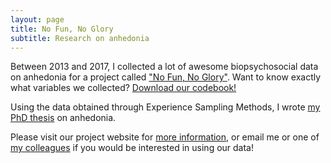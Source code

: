 ```yaml
---
layout: page
title: No Fun, No Glory
subtitle: Research on anhedonia
---
```



Between 2013 and 2017, I collected a lot of awesome biopsychosocial data on anhedonia for a project called ["No Fun, No Glory"](https://nofunnoglory.nl/en). Want to know exactly what variables we collected? [Download our codebook!](https://osf.io/z4py5/)

Using the data obtained through Experience Sampling Methods, I wrote [my PhD thesis](https://docs.wixstatic.com/ugd/c22377_f6d9d466111c42e8a75ce6c4cbced4a7.pdf) on anhedonia.

Please visit our project website for [more information](http://nofunnoglory.nl/en/), 
or email me or one of [my colleagues](https://nofunnoglory.nl/en/research-group) if you would be interested in using our data!

